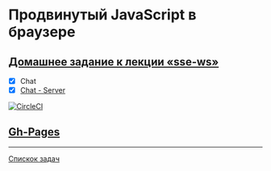 # Продвинутый JavaScript в браузере

## [Домашнее задание к лекции «sse-ws»](https://github.com/TomSG03/ahj-homeworks/tree/simplification/sse-ws)

- [x] Chat
- [x] [Chat - Server](https://github.com/TomSG03/ahj-ws-chat)

[![CircleCI](https://circleci.com/gh/TomSG03/ahj-ws-chat-fe/tree/main.svg?style=svg)](https://circleci.com/gh/TomSG03/ahj-ws-chat-fe/tree/main)

## [Gh-Pages](https://tomsg03.github.io/ahj-ws-chat-fe/)

---
[Спискок задач](https://github.com/TomSG03/ahs-homeworks-list)
